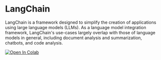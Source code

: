 # LangChain
LangChain is a framework designed to simplify the creation of applications using large language models (LLMs). As a language model integration framework, LangChain's use-cases largely overlap with those of language models in general, including document analysis and summarization, chatbots, and code analysis.

<a href="https://colab.research.google.com/github/jonG312/LangChain-/blob/main/langchain.ipynb/" target="_parent\"><img src="https://colab.research.google.com/assets/colab-badge.svg" alt="Open In Colab"/></a>



